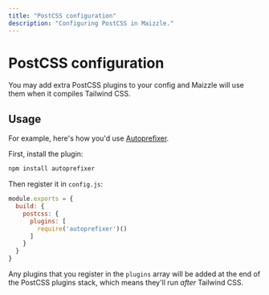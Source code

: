 ```yaml
---
title: "PostCSS configuration"
description: "Configuring PostCSS in Maizzle."
---
```


# PostCSS configuration

You may add extra PostCSS plugins to your config and Maizzle will use them when it compiles Tailwind CSS.

## Usage

For example, here's how you'd use [Autoprefixer](https://github.com/postcss/autoprefixer).

First, install the plugin:

```sh
npm install autoprefixer
```

Then register it in `config.js`:

```js [config.js] {3-7}
module.exports = {
  build: {
    postcss: {
      plugins: [
        require('autoprefixer')()
      ]
    }
  }
}
```

Any plugins that you register in the `plugins` array will be added at the end of the PostCSS plugins stack, which means they'll run _after_ Tailwind CSS.
